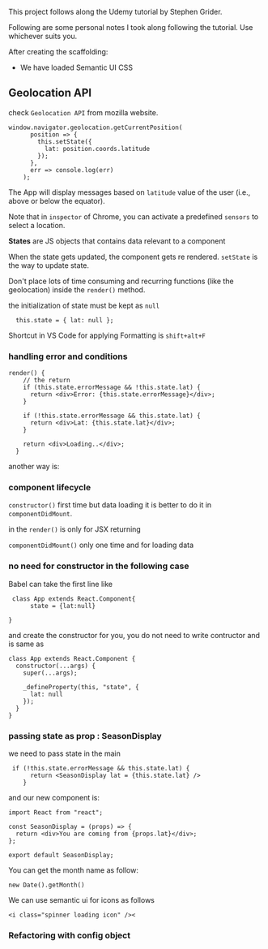 This project follows along the Udemy tutorial by Stephen Grider.

Following are some personal notes I took along following the tutorial. Use whichever suits you.

After creating the scaffolding:

- We have loaded Semantic UI CSS

## Geolocation API

check `Geolocation API` from mozilla website.

```
window.navigator.geolocation.getCurrentPosition(
      position => {
        this.setState({
          lat: position.coords.latitude
        });
      },
      err => console.log(err)
    );
```

The App will display messages based on `latitude` value of the user (i.e., above or below the equator).

Note that in `inspector` of Chrome, you can activate a predefined `sensors` to select a location.

**States** are JS objects that contains data relevant to a component

When the state gets updated, the component gets re rendered. `setState` is the way to update state.

Don't place lots of time consuming and recurring functions (like the geolocation) inside the `render()` method.

the initialization of state must be kept as `null`

```
  this.state = { lat: null };
```

Shortcut in VS Code for applying Formatting is `shift+alt+F`

### handling error and conditions

```
render() {
    // the return
    if (this.state.errorMessage && !this.state.lat) {
      return <div>Error: {this.state.errorMessage}</div>;
    }

    if (!this.state.errorMessage && this.state.lat) {
      return <div>Lat: {this.state.lat}</div>;
    }

    return <div>Loading..</div>;
  }
```

another way is:

### component lifecycle

`constructor()` first time but data loading it is better to do it in `componentDidMount`.

in the `render()` is only for JSX returning

`componentDidMount()` only one time and for loading data

### no need for constructor in the following case

Babel can take the first line like

```
 class App extends React.Component{
      state = {lat:null}

}
```

and create the constructor for you, you do not need to write contructor and is same as

```
class App extends React.Component {
  constructor(...args) {
    super(...args);

    _defineProperty(this, "state", {
      lat: null
    });
  }
}

```

### passing state as prop : SeasonDisplay

we need to pass state in the main

```
 if (!this.state.errorMessage && this.state.lat) {
      return <SeasonDisplay lat = {this.state.lat} />
    }

```

and our new component is:

```
import React from "react";

const SeasonDisplay = (props) => {
  return <div>You are coming from {props.lat}</div>;
};

export default SeasonDisplay;
```

You can get the month name as follow:

```
new Date().getMonth()
```

We can use semantic ui for icons as follows

```
<i class="spinner loading icon" /><
```

### Refactoring with config object
